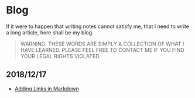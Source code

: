 # Blog

If it were to happen that writing notes cannot satisfy me, that I need to write a long article, here shall be my blog.

> WARNING: THESE WORDS ARE SIMPLY A COLLECTION OF WHAT I HAVE LEARNED. PLEASE FEEL FREE TO CONTACT ME IF YOU FIND YOUR LEGAL RIGHTS VIOLATED.

## 2018/12/17

- [Adding Links in Markdown](https://angelohyang.github.io/Blog/Dec.%202018/Adding%20Links%20in%20Markdown)